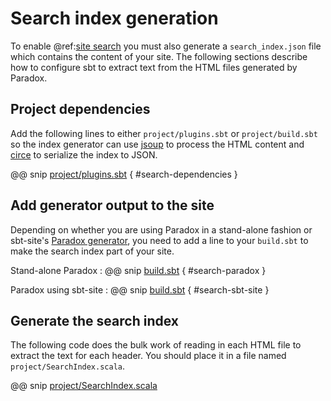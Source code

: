 # Search index generation

To enable @ref:[site search](getting-started.md#site-search) you must also
generate a `search_index.json` file which contains the content of your site.
The following sections describe how to configure sbt to extract text from the
HTML files generated by Paradox.

## Project dependencies

Add the following lines to either `project/plugins.sbt` or `project/build.sbt`
so the index generator can use [jsoup] to process the HTML content and [circe]
to serialize the index to JSON.

@@ snip [project/plugins.sbt]($root$/project/plugins.sbt) { #search-dependencies }

 [jsoup]: https://jsoup.org/
 [circe]: http://circe.io/

## Add generator output to the site

Depending on whether you are using Paradox in a stand-alone fashion or sbt-site's
[Paradox generator], you need to add a line to your `build.sbt` to make the search
index part of your site.

Stand-alone Paradox
:  @@ snip [build.sbt]($root$/build.sbt) { #search-paradox }

Paradox using sbt-site
:  @@ snip [build.sbt]($root$/build.sbt) { #search-sbt-site }

 [Paradox generator]: http://www.scala-sbt.org/sbt-site/generators/paradox.html

## Generate the search index

The following code does the bulk work of reading in each HTML file to extract
the text for each header. You should place it in a file named
`project/SearchIndex.scala`.

@@ snip [project/SearchIndex.scala]($root$/project/SearchIndex.scala)
